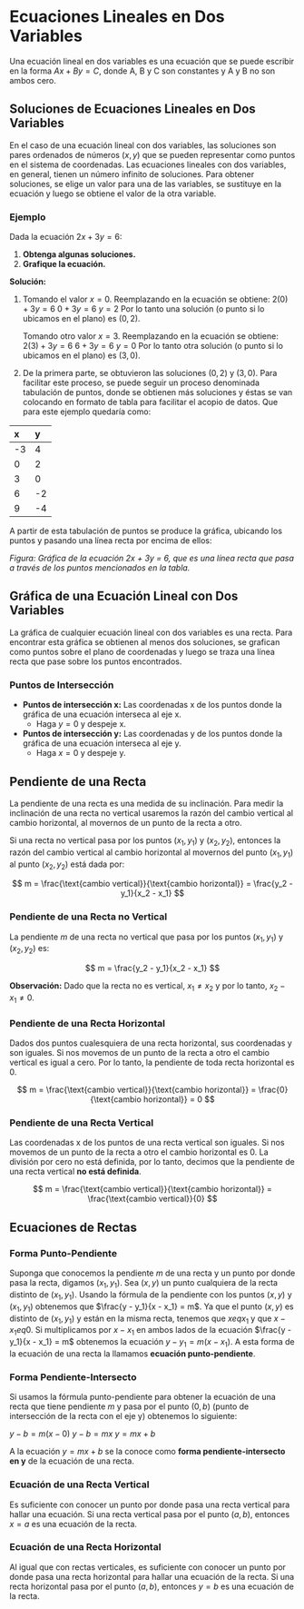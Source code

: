 # Ecuaciones Lineales en Dos Variables

Una ecuación lineal en dos variables es una ecuación que se puede escribir en la forma $Ax + By = C$, donde A, B y C son constantes y A y B no son ambos cero.

## Soluciones de Ecuaciones Lineales en Dos Variables

En el caso de una ecuación lineal con dos variables, las soluciones son pares ordenados de números $(x, y)$ que se pueden representar como puntos en el sistema de coordenadas. Las ecuaciones lineales con dos variables, en general, tienen un número infinito de soluciones. Para obtener soluciones, se elige un valor para una de las variables, se sustituye en la ecuación y luego se obtiene el valor de la otra variable.

### Ejemplo

Dada la ecuación $2x + 3y = 6$:

1.  **Obtenga algunas soluciones.**
2.  **Grafique la ecuación.**

**Solución:**

1.  Tomando el valor $x = 0$. Reemplazando en la ecuación se obtiene:
    $2(0) + 3y = 6$
    $0 + 3y = 6$
    $y = 2$
    Por lo tanto una solución (o punto si lo ubicamos en el plano) es $(0, 2)$.

    Tomando otro valor $x = 3$. Reemplazando en la ecuación se obtiene:
    $2(3) + 3y = 6$
    $6 + 3y = 6$
    $y = 0$
    Por lo tanto otra solución (o punto si lo ubicamos en el plano) es $(3, 0)$.

2.  De la primera parte, se obtuvieron las soluciones $(0, 2)$ y $(3, 0)$. Para facilitar este proceso, se puede seguir un proceso denominada tabulación de puntos, donde se obtienen más soluciones y éstas se van colocando en formato de tabla para facilitar el acopio de datos. Que para este ejemplo quedaría como:

| x | y |
| :--- | :--- |
| -3 | 4 |
| 0 | 2 |
| 3 | 0 |
| 6 | -2 |
| 9 | -4 |

A partir de esta tabulación de puntos se produce la gráfica, ubicando los puntos y pasando una línea recta por encima de ellos:

*Figura: Gráfica de la ecuación 2x + 3y = 6, que es una línea recta que pasa a través de los puntos mencionados en la tabla.*

## Gráfica de una Ecuación Lineal con Dos Variables

La gráfica de cualquier ecuación lineal con dos variables es una recta. Para encontrar esta gráfica se obtienen al menos dos soluciones, se grafican como puntos sobre el plano de coordenadas y luego se traza una línea recta que pase sobre los puntos encontrados.

### Puntos de Intersección

*   **Puntos de intersección x:** Las coordenadas x de los puntos donde la gráfica de una ecuación interseca al eje x.
    *   Haga $y = 0$ y despeje x.
*   **Puntos de intersección y:** Las coordenadas y de los puntos donde la gráfica de una ecuación interseca al eje y.
    *   Haga $x = 0$ y despeje y.

## Pendiente de una Recta

La pendiente de una recta es una medida de su inclinación. Para medir la inclinación de una recta no vertical usaremos la razón del cambio vertical al cambio horizontal, al movernos de un punto de la recta a otro.

Si una recta no vertical pasa por los puntos $(x_1, y_1)$ y $(x_2, y_2)$, entonces la razón del cambio vertical al cambio horizontal al movernos del punto $(x_1, y_1)$ al punto $(x_2, y_2)$ está dada por:

$$ m = \frac{\text{cambio vertical}}{\text{cambio horizontal}} = \frac{y_2 - y_1}{x_2 - x_1} $$

### Pendiente de una Recta no Vertical

La pendiente $m$ de una recta no vertical que pasa por los puntos $(x_1, y_1)$ y $(x_2, y_2)$ es:

$$ m = \frac{y_2 - y_1}{x_2 - x_1} $$

**Observación:** Dado que la recta no es vertical, $x_1 \neq x_2$ y por lo tanto, $x_2 - x_1 \neq 0$.

### Pendiente de una Recta Horizontal

Dados dos puntos cualesquiera de una recta horizontal, sus coordenadas y son iguales. Si nos movemos de un punto de la recta a otro el cambio vertical es igual a cero. Por lo tanto, la pendiente de toda recta horizontal es 0.

$$ m = \frac{\text{cambio vertical}}{\text{cambio horizontal}} = \frac{0}{\text{cambio horizontal}} = 0 $$

### Pendiente de una Recta Vertical

Las coordenadas x de los puntos de una recta vertical son iguales. Si nos movemos de un punto de la recta a otro el cambio horizontal es 0. La división por cero no está definida, por lo tanto, decimos que la pendiente de una recta vertical **no está definida**.

$$ m = \frac{\text{cambio vertical}}{\text{cambio horizontal}} = \frac{\text{cambio vertical}}{0} $$

## Ecuaciones de Rectas

### Forma Punto-Pendiente

Suponga que conocemos la pendiente $m$ de una recta y un punto por donde pasa la recta, digamos $(x_1, y_1)$. Sea $(x, y)$ un punto cualquiera de la recta distinto de $(x_1, y_1)$. Usando la fórmula de la pendiente con los puntos $(x, y)$ y $(x_1, y_1)$ obtenemos que $\frac{y - y_1}{x - x_1} = m$. Ya que el punto $(x, y)$ es distinto de $(x_1, y_1)$ y están en la misma recta, tenemos que $x 
eq x_1$ y que $x - x_1 
eq 0$. Si multiplicamos por $x - x_1$ en ambos lados de la ecuación $\frac{y - y_1}{x - x_1} = m$ obtenemos la ecuación $y - y_1 = m(x - x_1)$. A esta forma de la ecuación de una recta la llamamos **ecuación punto-pendiente**.

### Forma Pendiente-Intersecto

Si usamos la fórmula punto-pendiente para obtener la ecuación de una recta que tiene pendiente $m$ y pasa por el punto $(0, b)$ (punto de intersección de la recta con el eje y) obtenemos lo siguiente:

$y - b = m(x - 0)$
$y - b = mx$
$y = mx + b$

A la ecuación $y = mx + b$ se la conoce como **forma pendiente-intersecto en y** de la ecuación de una recta.

### Ecuación de una Recta Vertical

Es suficiente con conocer un punto por donde pasa una recta vertical para hallar una ecuación. Si una recta vertical pasa por el punto $(a, b)$, entonces $x = a$ es una ecuación de la recta.

### Ecuación de una Recta Horizontal

Al igual que con rectas verticales, es suficiente con conocer un punto por donde pasa una recta horizontal para hallar una ecuación de la recta. Si una recta horizontal pasa por el punto $(a, b)$, entonces $y = b$ es una ecuación de la recta.